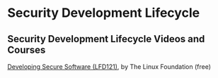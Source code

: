 # Security Development Lifecycle


## Security Development Lifecycle Videos and Courses
[Developing Secure Software (LFD121)](https://training.linuxfoundation.org/training/developing-secure-software-lfd121/), by The Linux Foundation (free)
